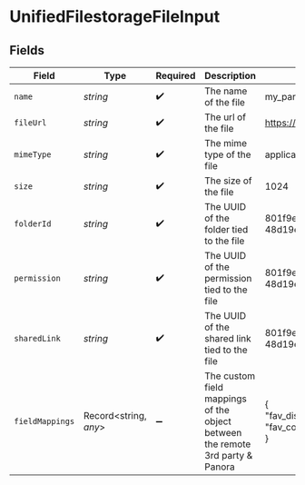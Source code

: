 # UnifiedFilestorageFileInput


## Fields

| Field                                                                         | Type                                                                          | Required                                                                      | Description                                                                   | Example                                                                       |
| ----------------------------------------------------------------------------- | ----------------------------------------------------------------------------- | ----------------------------------------------------------------------------- | ----------------------------------------------------------------------------- | ----------------------------------------------------------------------------- |
| `name`                                                                        | *string*                                                                      | :heavy_check_mark:                                                            | The name of the file                                                          | my_paris_photo.png                                                            |
| `fileUrl`                                                                     | *string*                                                                      | :heavy_check_mark:                                                            | The url of the file                                                           | https://example.com/my_paris_photo.png                                        |
| `mimeType`                                                                    | *string*                                                                      | :heavy_check_mark:                                                            | The mime type of the file                                                     | application/pdf                                                               |
| `size`                                                                        | *string*                                                                      | :heavy_check_mark:                                                            | The size of the file                                                          | 1024                                                                          |
| `folderId`                                                                    | *string*                                                                      | :heavy_check_mark:                                                            | The UUID of the folder tied to the file                                       | 801f9ede-c698-4e66-a7fc-48d19eebaa4f                                          |
| `permission`                                                                  | *string*                                                                      | :heavy_check_mark:                                                            | The UUID of the permission tied to the file                                   | 801f9ede-c698-4e66-a7fc-48d19eebaa4f                                          |
| `sharedLink`                                                                  | *string*                                                                      | :heavy_check_mark:                                                            | The UUID of the shared link tied to the file                                  | 801f9ede-c698-4e66-a7fc-48d19eebaa4f                                          |
| `fieldMappings`                                                               | Record<string, *any*>                                                         | :heavy_minus_sign:                                                            | The custom field mappings of the object between the remote 3rd party & Panora | {<br/>"fav_dish": "broccoli",<br/>"fav_color": "red"<br/>}                    |